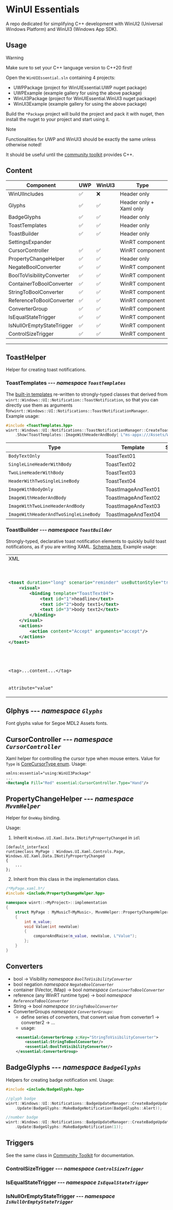# WinUI Essentials
A repo dedicated for simplifying C++ development with WinUI2 (Universal Windows Platform) and WinUI3 (Windows App SDK).

## Usage
> [!WARNING]
> Make sure to set your C++ language version to C++20 first!

Open the `WinUIEssential.sln` containing 4 projects:
- UWPPackage (project for WinUIEssential.UWP nuget package)
- UWPExample (example gallery for using the above package)
- WinUI3Package (project for WinUIEssential.WinUI3 nuget package)
- WinUI3Example (example gallery for using the above package)

Build the `*Package` project will build the project and pack it with nuget, then install the nuget to your project and start using it.

> [!NOTE]
> Functionalities for UWP and WinUI3 should be exactly the same unless otherwise noted!

It should be useful until the [community toolkit](https://github.com/CommunityToolkit/WindowsCommunityToolkit) provides C++.

## Content
|Component|UWP|WinUI3|Type|
|--|--|--|--|
|WinUIIncludes| :white_check_mark: | :x: | Header only
|Glyphs| :white_check_mark: | :white_check_mark: | Header only + Xaml only
|BadgeGlyphs| :white_check_mark: | :white_check_mark: | Header only
|ToastTemplates| :white_check_mark: | :white_check_mark: | Header only
|ToastBuilder | :white_check_mark: | :white_check_mark: | Header only
|SettingsExpander |  |  | WinRT component
|CursorController | :white_check_mark: | :white_check_mark: | WinRT component
|PropertyChangeHelper | :white_check_mark: | :white_check_mark: | Header only
|NegateBoolConverter | :white_check_mark: | :white_check_mark: | WinRT component
|BoolToVisibilityConverter | :white_check_mark: | :white_check_mark: | WinRT component
|ContainerToBoolConverter | :white_check_mark: | :white_check_mark: | WinRT component
|StringToBoolConverter | :white_check_mark: | :white_check_mark: | WinRT component
|ReferenceToBoolConverter | :white_check_mark: | :white_check_mark: | WinRT component
|ConverterGroup | :white_check_mark: | :white_check_mark: | WinRT component
|IsEqualStateTrigger| :white_check_mark: | :white_check_mark: | WinRT component
|IsNullOrEmptyStateTrigger | :white_check_mark: | :white_check_mark: | WinRT component
|ControlSizeTrigger | :white_check_mark: | :white_check_mark: | WinRT component

---
## ToastHelper
Helper for creating toast notifications.

### ToastTemplates --- *namespace `ToastTemplates`*
The [built-in templates](https://learn.microsoft.com/en-us/uwp/api/windows.ui.notifications.toasttemplatetype?view=winrt-22621) re-written to strongly-typed classes that derived from `winrt::Windows::UI::Notification::ToastNotification`, so that you can directly use them as arguments for`winrt::Windows::UI::Notifications::ToastNotificationManager`. Example usage:
```cpp
#include <ToastTemplates.hpp>
winrt::Windows::UI::Notifications::ToastNotificationManager::CreateToastNotifier()
    .Show(ToastTemplates::ImageWithHeaderAndBody{ L"ms-appx:///Assets/Windows 11.png", L"Header", L"body" });
```

|Type|Template|Sample|
|--|--|--|
|`BodyTextOnly`|ToastText01|
|`SingleLineHeaderWithBody`|ToastText02|
|`TwoLineHeaderWithBody`|ToastText03|
|`HeaderWithTwoSingleLineBody`|ToastText04|
|`ImageWithBodyOnly`|ToastImageAndText01|
|`ImageWithHeaderAndBody`|ToastImageAndText02|
|`ImageWithTwoLineHeaderAndBody`|ToastImageAndText03|
|`ImageWithHeaderAndTwoSingleLineBody`|ToastImageAndText04|

### ToastBuilder --- *namespace `ToastBuilder`*
Strongly-typed, declarative toast notification elements to quickly build toast notifications, as if you are writing XAML. [Schema here.](https://learn.microsoft.com/en-us/uwp/schemas/tiles/toastschema/root-elements) 
Example usage:
<table>
<tr>
    <td>XML</td> <td>C++</td>
<tr>
<tr>
<td>

```xml
<toast duration="long" scenario="reminder" useButtonStyle="true">
    <visual>
        <binding template="ToastText04">
            <text id="1">headline</text>
            <text id="2">body text1</text>
            <text id="3">body text2</text>
        </binding>
    </visual>
    <actions>
        <action content="Accept" arguments="accept"/>
    </actions>
</toast>
```
</td>
<td>

```cpp
Toast().Duration(Long).Scenario(Reminder).UseButtonStyle(true)
(
    Visual()
    (
        Binding().Template(L"ToastText04")
        (
            Text().Id(1)(L"headline"),
            Text().Id(2)(L"body text1"),
            Text().Id(3)(L"body text2")
        )
    ),
    Actions()
    (
        Action().Content(L"Accept").Arguments(L"accept")
    )
)
```

</td>
</tr>
<tr>
<td>

`<tag>...content...</tag>`

</td>
<td>

`Tag()(...content...)`

</td>
</tr>
<tr>
<td>

`attribute="value"`

</td>
<td>

`.Attribute(value)`

</td>
</tr>
<table>

## Glphys --- *namespace `Glyphs`*
Font glyphs value for Segoe MDL2 Assets fonts.

## CursorController --- *namespace `CursorController`*
Xaml helper for controlling the cursor type when mouse enters. 
Value for `Type` is [CoreCursorType enum](https://learn.microsoft.com/en-us/uwp/api/windows.ui.core.corecursortype?view=winrt-22621). Usage:
```xml
xmlns:essential="using:WinUI3Package"
...
<Rectangle Fill="Red" essential:CursorController.Type="Hand"/>
```

## PropertyChangeHelper --- *namespace `MvvmHelper`*
Helper for `OneWay` binding.

Usage: 
1. Inherit `Windows.UI.Xaml.Data.INotifyPropertyChanged` in `idl`
```
[default_interface]
runtimeclass MyPage : Windows.UI.Xaml.Controls.Page, Windows.UI.Xaml.Data.INotifyPropertyChanged
{
    ...
};
```

2. Inherit from this class in the implementation class.
```cpp
/*MyPage.xaml.h*/
#include <include/PropertyChangeHelper.hpp>

namespace winrt::<MyProject>::implementation
{
    struct MyPage : MyMusicT<MyMusic>, MvvmHelper::PropertyChangeHelper<MyMusic>
    {
        int m_value;
        void Value(int newValue)
        {
            compareAndRaise(m_value, newValue, L"Value");
        };
    }
}
```

## Converters
- bool -> Visibility *namespace `BoolToVisibilityConverter`*
- bool negation *namespace `NegateBoolConverter`*
- container (IVector, IMap) -> bool *namespace `ContainerToBoolConverter`*
- reference (any WinRT runtime type) -> bool *namespace `ReferenceToBoolConverter`*
- String -> bool *namespace `StringToBoolConverter`*
- ConverterGroups *namespace `ConverterGroups`*:
  + define series of converters, that convert value from converter1 -> converter2 -> ...
  + usage:
  ```xml
   <essential:ConverterGroup x:Key="StringToVisibilityConverter">
       <essential:StringToBoolConverter/>
       <essential:BoolToVisibilityConverter/>
   </essential:ConverterGroup>
  ```

## BadgeGlyphs --- *namespace `BadgeGlyphs`*
Helpers for creating badge notification xml.
Usage:
```cpp
#include <include/BadgeGlyphs.hpp>

//glyph badge
winrt::Windows::UI::Notifications::BadgeUpdateManager::CreateBadgeUpdaterForApplication()
	.Update(BadgeGlyphs::MakeBadgeNotification(BadgeGlyphs::Alert));

//number badge
winrt::Windows::UI::Notifications::BadgeUpdateManager::CreateBadgeUpdaterForApplication()
	.Update(BadgeGlyphs::MakeBadgeNotification(1));
```

## Triggers
See the same class in [Community Toolkit](https://github.com/CommunityToolkit/Windows) for documentation.
### ControlSizeTrigger --- *namespace `ControlSizeTrigger`*
### IsEqualStateTrigger --- *namespace `IsEqualStateTrigger`*
### IsNullOrEmptyStateTrigger --- *namespace `IsNullOrEmptyStateTrigger`*